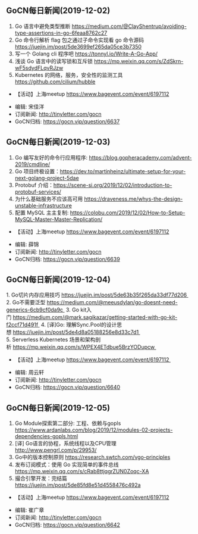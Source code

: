 ## GoCN每日新闻(2019-12-02)

1. Go 语言中避免类型推断 https://medium.com/@ClayShentrup/avoiding-type-assertions-in-go-6feaa8762c27
2. Go 命令行解析 flag 包之通过子命令实现看 go 命令源码 https://juejin.im/post/5de3699ef265da05ce3b7350
3. 写一个 Golang cli 程序吧 https://tonnyl.io/Write-A-Go-App/
4. 浅谈 Go 语言中的读写锁和互斥锁 https://mp.weixin.qq.com/s/ZdSkrn-wF5sdydFLqvRJzw
5. Kubernetes 的网络，服务，安全性的监测工具 https://github.com/cilium/hubble 

* 【活动】上海meetup https://www.bagevent.com/event/6197112

- 编辑: 宋佳洋
- 订阅新闻: http://tinyletter.com/gocn
- GoCN归档: https://gocn.vip/question/6637

## GoCN每日新闻(2019-12-03)

1. Go 编写友好的命令行应用程序: https://blog.gopheracademy.com/advent-2019/cmdline/
2. Go 项目终极设置：https://dev.to/martinheinz/ultimate-setup-for-your-next-golang-project-5dae
3. Protobuf 介绍：https://scene-si.org/2019/12/02/introduction-to-protobuf-services/ 
4. 为什么基础服务不应该高可用 https://draveness.me/whys-the-design-unstable-infrastructure
5. 配置 MySQL 主主复制: https://colobu.com/2019/12/02/How-to-Setup-MySQL-Master-Master-Replication/

* 【活动】上海meetup https://www.bagevent.com/event/6197112

- 编辑: 薛锦 
- 订阅新闻: http://tinyletter.com/gocn
- GoCN归档: https://gocn.vip/question/6639

## GoCN每日新闻(2019-12-04)

1. Go切片内存应用技巧 https://juejin.im/post/5de63b35f265da33df77d206 
2. Go不需要泛型 https://medium.com/@meeusdylan/go-doesnt-need-generics-6cb9cf0da9c 
3. Go kit入门 https://medium.com/@mark.sagikazar/getting-started-with-go-kit-f2ccf71d491f 
4. [译]Go: 理解Sync.Pool的设计思想 https://juejin.im/post/5de4d8a05188256e8d33c7d1 
5. Serverless Kubernetes 场景和架构剖析 https://mp.weixin.qq.com/s/WPEX4ETdbue5BrzYODupcw 

* 【活动】上海meetup https://www.bagevent.com/event/6197112 

- 编辑: 周云轩 
- 订阅新闻: http://tinyletter.com/gocn
- GoCN归档: https://gocn.vip/question/6640

## GoCN每日新闻(2019-12-05)

1.   Go Module探索第二部分: 工程、依赖与gopls https://www.ardanlabs.com/blog/2019/12/modules-02-projects-dependencies-gopls.html 
2.  [译] Go语言的协程，系统线程以及CPU管理  http://www.pengrl.com/p/29953/
3. Go中的版本控制原则 https://research.swtch.com/vgo-principles
4. 发布订阅模式：使用 Go 实现简单的事件总线 https://mp.weixin.qq.com/s/cRab8ttjqgrZUN0Zoqc-XA
5. 撮合引擎开发：完结篇 https://juejin.im/post/5de85fd8e51d4558476c492a

* 【活动】上海meetup https://www.bagevent.com/event/6197112 

- 编辑: 崔广章 
- 订阅新闻: http://tinyletter.com/gocn
- GoCN归档: https://gocn.vip/question/6642
